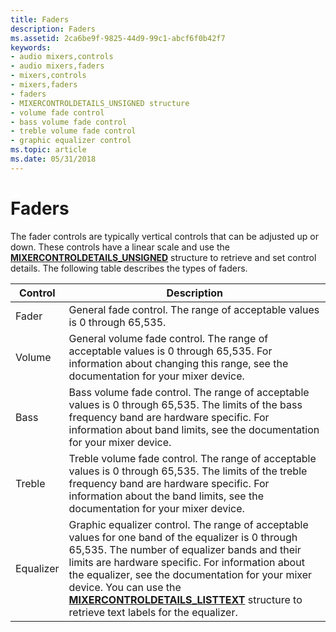 ```yaml
---
title: Faders
description: Faders
ms.assetid: 2ca6be9f-9825-44d9-99c1-abcf6f0b42f7
keywords:
- audio mixers,controls
- audio mixers,faders
- mixers,controls
- mixers,faders
- faders
- MIXERCONTROLDETAILS_UNSIGNED structure
- volume fade control
- bass volume fade control
- treble volume fade control
- graphic equalizer control
ms.topic: article
ms.date: 05/31/2018
---
```


# Faders

The fader controls are typically vertical controls that can be adjusted up or down. These controls have a linear scale and use the [**MIXERCONTROLDETAILS\_UNSIGNED**](https://msdn.microsoft.com/en-us/library/Dd757298(v=VS.85).aspx) structure to retrieve and set control details. The following table describes the types of faders.



| Control   | Description                                                                                                                                                                                                                                                                                                                                                                                                     |
|-----------|-----------------------------------------------------------------------------------------------------------------------------------------------------------------------------------------------------------------------------------------------------------------------------------------------------------------------------------------------------------------------------------------------------------------|
| Fader     | General fade control. The range of acceptable values is 0 through 65,535.                                                                                                                                                                                                                                                                                                                                       |
| Volume    | General volume fade control. The range of acceptable values is 0 through 65,535. For information about changing this range, see the documentation for your mixer device.                                                                                                                                                                                                                                        |
| Bass      | Bass volume fade control. The range of acceptable values is 0 through 65,535. The limits of the bass frequency band are hardware specific. For information about band limits, see the documentation for your mixer device.                                                                                                                                                                                      |
| Treble    | Treble volume fade control. The range of acceptable values is 0 through 65,535. The limits of the treble frequency band are hardware specific. For information about the band limits, see the documentation for your mixer device.                                                                                                                                                                              |
| Equalizer | Graphic equalizer control. The range of acceptable values for one band of the equalizer is 0 through 65,535. The number of equalizer bands and their limits are hardware specific. For information about the equalizer, see the documentation for your mixer device. You can use the [**MIXERCONTROLDETAILS\_LISTTEXT**](https://msdn.microsoft.com/en-us/library/Dd757296(v=VS.85).aspx) structure to retrieve text labels for the equalizer. |



 

 

 




